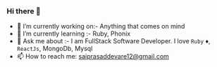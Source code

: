 ### Hi there 👋

- 🔭 I’m currently working on:- Anything that comes on mind
- 🌱 I’m currently learning :- Ruby, Phonix
- 💬 Ask me about :- I am FullStack Software Developer. I love `Ruby` ♦️, `ReactJs`, MongoDb, Mysql
- 📫 How to reach me: saiprasaddevare12@gmail.com
